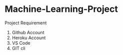 # Machine-Learning-Project

Project Requirement
1. Github Account
2. Heroku Account
3. VS Code
4. GIT cli
